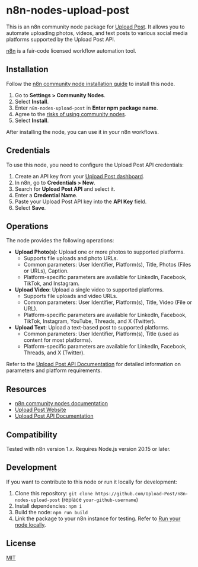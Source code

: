 # n8n-nodes-upload-post

This is an n8n community node package for [Upload Post](https://www.upload-post.com/). It allows you to automate uploading photos, videos, and text posts to various social media platforms supported by the Upload Post API.

[n8n](https://n8n.io/) is a fair-code licensed workflow automation tool.

## Installation

Follow the [n8n community node installation guide](https://docs.n8n.io/integrations/community-nodes/installation/) to install this node.

1.  Go to **Settings > Community Nodes**.
2.  Select **Install**.
3.  Enter `n8n-nodes-upload-post` in **Enter npm package name**.
4.  Agree to the [risks of using community nodes](https://docs.n8n.io/integrations/community-nodes/risks/).
5.  Select **Install**.

After installing the node, you can use it in your n8n workflows.

## Credentials

To use this node, you need to configure the Upload Post API credentials:

1.  Create an API key from your [Upload Post dashboard](https://www.upload-post.com/).
2.  In n8n, go to **Credentials > New**.
3.  Search for **Upload Post API** and select it.
4.  Enter a **Credential Name**.
5.  Paste your Upload Post API key into the **API Key** field.
6.  Select **Save**.

## Operations

The node provides the following operations:

*   **Upload Photo(s)**: Upload one or more photos to supported platforms.
    *   Supports file uploads and photo URLs.
    *   Common parameters: User Identifier, Platform(s), Title, Photos (Files or URLs), Caption.
    *   Platform-specific parameters are available for LinkedIn, Facebook, TikTok, and Instagram.
*   **Upload Video**: Upload a single video to supported platforms.
    *   Supports file uploads and video URLs.
    *   Common parameters: User Identifier, Platform(s), Title, Video (File or URL).
    *   Platform-specific parameters are available for LinkedIn, Facebook, TikTok, Instagram, YouTube, Threads, and X (Twitter).
*   **Upload Text**: Upload a text-based post to supported platforms.
    *   Common parameters: User Identifier, Platform(s), Title (used as content for most platforms).
    *   Platform-specific parameters are available for LinkedIn, Facebook, Threads, and X (Twitter).

Refer to the [Upload Post API Documentation](https://docs.upload-post.com/api) for detailed information on parameters and platform requirements.

## Resources

*   [n8n community nodes documentation](https://docs.n8n.io/integrations/community-nodes/)
*   [Upload Post Website](https://www.upload-post.com/)
*   [Upload Post API Documentation](https://docs.upload-post.com/api)

## Compatibility

Tested with n8n version 1.x.
Requires Node.js version 20.15 or later.

## Development

If you want to contribute to this node or run it locally for development:

1.  Clone this repository: `git clone https://github.com/Upload-Post/n8n-nodes-upload-post` (replace `your-github-username`)
2.  Install dependencies: `npm i`
3.  Build the node: `npm run build`
4.  Link the package to your n8n instance for testing. Refer to [Run your node locally](https://docs.n8n.io/integrations/creating-nodes/test/run-node-locally/).

## License

[MIT](LICENSE.md)
